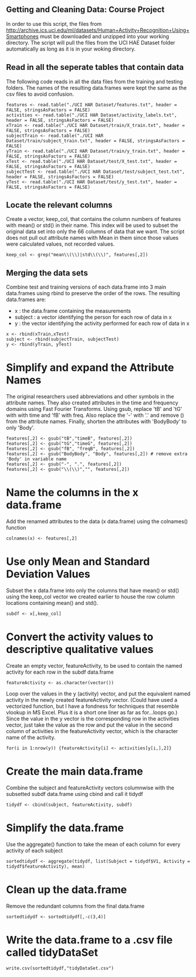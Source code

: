 ## Getting and Cleaning Data: Course Project

In order to use this script, the files from http://archive.ics.uci.edu/ml/datasets/Human+Activity+Recognition+Using+Smartphones
must be downloaded and unzipped into your working directory.  The script will pull the files from the UCI HAE Dataset folder
automatically as long as it is in your woking directory.

## Read in all the seperate tables that contain data
The following code reads in all the data files from the training and testing folders.
The names of the resulting data.frames were kept the same as the csv files to avoid 
confusion.

```
features <- read.table("./UCI HAR Dataset/features.txt", header = FALSE, stringsAsFactors = FALSE)
activities <- read.table("./UCI HAR Dataset/activity_labels.txt", header = FALSE, stringsAsFactors = FALSE)
xTrain <- read.table("./UCI HAR Dataset/train/X_train.txt", header = FALSE, stringsAsFactors = FALSE)
subjectTrain <- read.table("./UCI HAR Dataset/train/subject_train.txt", header = FALSE, stringsAsFactors = FALSE)
yTrain <- read.table("./UCI HAR Dataset/train/y_train.txt", header = FALSE, stringsAsFactors = FALSE)
xTest <- read.table("./UCI HAR Dataset/test/X_test.txt", header = FALSE, stringsAsFactors = FALSE)
subjectTest <- read.table("./UCI HAR Dataset/test/subject_test.txt", header = FALSE, stringsAsFactors = FALSE)
yTest <- read.table("./UCI HAR Dataset/test/y_test.txt", header = FALSE, stringsAsFactors = FALSE)
```


##  Locate the relevant columns
Create a vector, keep_col, that contains the column numbers of features with mean() or std() in their name.
This index will be used to subset the original data set into only the 66 columns of data that we want. The script
does not pull out attribute names with Mean in them since those values were calculated values, not recorded
values.

```
keep_col <- grep("mean\\(\\)|std\\(\\)", features[,2])
```

## Merging the data sets
Combine test and training versions of each data.frame into 3 main data.frames using rbind to preserve the
order of the rows.  The resulting data.frames are:
* x : the data.frame containing the measurements
* subject :  a vector identifying the person for each row of data in x
* y :  the vector identifying the activity performed for each row of data in x 

```
x <- rbind(xTrain,xTest)
subject <- rbind(subjectTrain, subjectTest)
y <- rbind(yTrain, yTest)
```

# Simplify and expand the Attribute Names
The original researchers used abbreviations and other symbols in the attribute names.  They also
created attributes in the time and frequency domains using Fast Fourier Transforms.
Using gsub, replace 'tB' and 'tG' with with time and 'fB' with freq.  Also replace the '-' with
'.' and remove () from the attribute names.  Finally, shorten the attributes with 'BodyBody' to only 'Body'.

```
features[,2] <- gsub("tB","timeB", features[,2])
features[,2] <- gsub("tG","timeG", features[,2])
features[,2] <- gsub("fB", "freqB", features[,2])
features[,2] <- gsub("BodyBody", "Body", features[,2]) # remove extra 'Body' in variable name
features[,2] <- gsub("-", ".", features[,2])
features[,2] <- gsub("\\(\\)","", features[,2])
```

# Name the columns in the x data.frame
Add the renamed attributes to the data (x data.frame) using the colnames() function
```
colnames(x) <- features[,2]
```

# Use only Mean and Standard Deviation Values
Subset the x data.frame into only the columns that have mean() or std() using the keep_col
vector we created earlier to house the row column locations containing mean() and std().
```
subdf <- x[,keep_col]
```

# Convert the activity values to descriptive qualitative values
Create an empty vector, featureActivity, to be used to contain the named activity for
each row in the subdf data.frame
```
featureActivity <- as.character(vector())
```

Loop over the values in the y (activity) vector, and put the equivalent named activity in the
newly created featureActivity vector. (Could have used a vectorized function, but I
have a fondness for techniques that resemble vlookup in MS Excel.  Plus it is a short
one liner as far as for...loops go.) Since the value in the y vector is the corresponding
row in the activities vector, just take the value as the row and put the value in the second
column of activities in the featureActivity vector, which is the character name of the activity.
```
for(i in 1:nrow(y)) {featureActivity[i] <- activities[y[i,],2]}
```

# Create the main data.frame 
Combine the subject and featureActivity vectors columnwise with the subsetted subdf data.frame
using cbind and call it tidydf
```
tidydf <- cbind(subject, featureActivity, subdf)
```

# Simplify the data.frame
Use the aggregate() function to take the mean of each column for every activity of each subject
```
sortedtidydf <- aggregate(tidydf, list(Subject = tidydf$V1, Activity = tidydf$featureActivity), mean)
```

# Clean up the data.frame
Remove the redundant columns from the final data.frame
```
sortedtidydf <- sortedtidydf[,-c(3,4)]
```

# Write the data.frame to a .csv file called tidyDataSet
```
write.csv(sortedtidydf,"tidyDataSet.csv")
```
